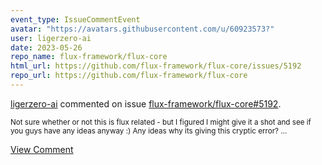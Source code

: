 ```yaml
---
event_type: IssueCommentEvent
avatar: "https://avatars.githubusercontent.com/u/60923573?"
user: ligerzero-ai
date: 2023-05-26
repo_name: flux-framework/flux-core
html_url: https://github.com/flux-framework/flux-core/issues/5192
repo_url: https://github.com/flux-framework/flux-core
---
```


<a href='https://github.com/ligerzero-ai' target='_blank'>ligerzero-ai</a> commented on issue <a href='https://github.com/flux-framework/flux-core/issues/5192' target='_blank'>flux-framework/flux-core#5192</a>.

<small>Not sure whether or not this is flux related - but I figured I might give it a shot and see if you guys have any ideas anyway :) Any ideas why its giving this cryptic error?...</small>

<a href='https://github.com/flux-framework/flux-core/issues/5192' target='_blank'>View Comment</a>